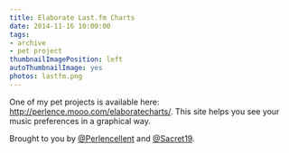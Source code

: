 ```yaml
---
title: Elaborate Last.fm Charts
date: 2014-11-16 10:00:00
tags:
- archive
- pet project
thumbnailImagePosition: left
autoThumbnailImage: yes
photos: lastfm.png
---
```


One of my pet projects is available here: http://perlence.mooo.com/elaboratecharts/.
This site helps you see your music preferences in a graphical way.
<!-- more -->
Brought to you by [@Perlencellent](https://twitter.com/perlencellent) and [@Sacret19](https://twitter.com/sacret19).